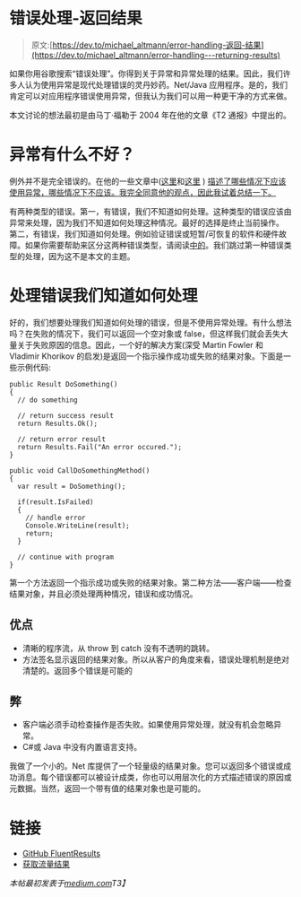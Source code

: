 # 错误处理-返回结果

> 原文:[https://dev.to/michael_altmann/error-handling-返回-结果](https://dev.to/michael_altmann/error-handling---returning-results)

如果你用谷歌搜索“错误处理”。你得到关于异常和异常处理的结果。因此，我们许多人认为使用异常是现代处理错误的灵丹妙药。Net/Java 应用程序。是的，我们肯定可以对应用程序错误使用异常，但我认为我们可以用一种更干净的方式来做。

本文讨论的想法最初是由马丁·福勒于 2004 年在他的文章《T2 通报》中提出的。

# [](#whats-wrong-with-exceptions)异常有什么不好？

例外并不是完全错误的。在他的一些文章中([这里](http://enterprisecraftsmanship.com/2017/03/13/error-handling-exception-or-result/)和[这里](http://enterprisecraftsmanship.com/2015/02/26/exceptions-for-flow-control-in-c/) ) [描述了哪些情况下应该使用异常，哪些情况下不应该。我完全同意他的观点，因此我试着总结一下。](https://twitter.com/vkhorikov)

有两种类型的错误。第一，有错误，我们不知道如何处理。这种类型的错误应该由异常来处理，因为我们不知道如何处理这种情况。最好的选择是终止当前操作。
第二，有错误，我们知道如何处理。例如验证错误或短暂/可恢复的软件和硬件故障。如果你需要帮助来区分这两种错误类型，请阅读[中的](http://enterprisecraftsmanship.com/2017/03/30/what-is-an-exceptional-situation-in-code/)。我们跳过第一种错误类型的处理，因为这不是本文的主题。

# [](#handling-errors-we-know-how-to-deal-with)处理错误我们知道如何处理

好的，我们想要处理我们知道如何处理的错误，但是不使用异常处理。有什么想法吗？在失败的情况下，我们可以返回一个空对象或 false，但这样我们就会丢失大量关于失败原因的信息。因此，一个好的解决方案(深受 Martin Fowler 和 Vladimir Khorikov 的启发)是返回一个指示操作成功或失败的结果对象。下面是一些示例代码:

```
public Result DoSomething()
{
  // do something

  // return success result
  return Results.Ok();

  // return error result
  return Results.Fail("An error occured.");
}

public void CallDoSomethingMethod()
{
  var result = DoSomething();

  if(result.IsFailed)
  {
    // handle error
    Console.WriteLine(result);
    return;
  }

  // continue with program
} 
```

第一个方法返回一个指示成功或失败的结果对象。第二种方法——客户端——检查结果对象，并且必须处理两种情况，错误和成功情况。

## [](#pros)优点

*   清晰的程序流，从 throw 到 catch 没有不透明的跳转。
*   方法签名显示返回的结果对象。所以从客户的角度来看，错误处理机制是绝对清楚的。返回多个错误是可能的

## [](#cons)弊

*   客户端必须手动检查操作是否失败。如果使用异常处理，就没有机会忽略异常。
*   C#或 Java 中没有内置语言支持。

我做了一个小的。Net 库提供了一个轻量级的结果对象。您可以返回多个错误或成功消息。每个错误都可以被设计成类，你也可以用层次化的方式描述错误的原因或元数据。当然，返回一个带有值的结果对象也是可能的。

# [](#links)链接

*   [GitHub FluentResults](https://github.com/altmann/FluentResults)
*   [获取流量结果](https://www.nuget.org/packages/FluentResults/)

*本帖最初发表于[medium.com](https://medium.com/@michael_altmann/error-handling-returning-results-2b88b5ea11e9)T3】*